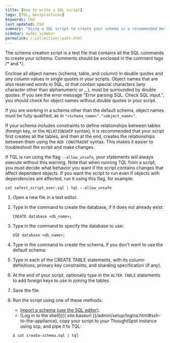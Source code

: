 ```yaml
---
title: [How to write a SQL script]
tags: [TQL, bestpractices]
keywords: tbd
last_updated: tbd
summary: "Using a SQL script to create your schema is a recommended best practice. This makes it easier to adjust the schema definitions and recreate the schema quickly, if needed."
sidebar: mydoc_sidebar
permalink: /:collection/:path.html
---
```

The schema creation script is a text file that contains all the SQL commands to create your schema. Comments should be enclosed in the comment tags /\* and \*/.

Enclose all object names (schema, table, and column) in double quotes and any column values in single quotes in your scripts. Object names that are also reserved words in SQL, or that contain special characters (any character other than alphanumeric or _ ), must be surrounded by double quotes. If you see the error message "Error parsing SQL. Check SQL input.", you should check for object names without double quotes in your script.

If you are working in a schema other than the default schema, object names must be fully qualified, as in `"<schema_name>"."<object_name>"`.

If your schema includes constraints to define relationships between tables (foreign key, or the `RELATIONSHIP` syntax), it is recommended that your script first creates all the tables, and then at the end, creates the relationships between them using the `ADD CONSTRAINT` syntax. This makes it easier to troubleshoot the script and make changes.

If TQL is run using the flag `--allow_unsafe`, your statements will always execute without this warning. Note that when running TQL from a script, you must decide what behavior you want if the script contains changes that affect dependent objects. If you want the script to run even if objects with dependencies are affected, run it using this flag, for example:

```
cat safest_script_ever.sql | tql --allow_unsafe
```

1. Open a new file in a text editor.
2. Type in the command to create the database, if it does not already exist:

    ```
    CREATE database <db_name>;
    ```

3. Type in the command to specify the database to use:

    ```
    USE database <db_name>;
    ```

4. Type in the command to create the schema, if you don't want to use the default schema:
5. Type in each of the CREATE TABLE statements, with its column definitions, primary key constraints, and sharding specification (if any).
6. At the end of your script, optionally type in the `ALTER TABLE` statements to add foreign keys to use in joining the tables.
7. Save the file.
8. Run the script using one of these methods:

    -   [Import a schema (use the SQL editor)](upload-sql-script.html#).
    -   [Log in to the shell]({{ site.baseurl }}/admin/setup/logins.html#ssh-to-the-appliance), copy your script to your ThoughtSpot instance using scp, and pipe it to TQL:
    ```
    $ cat create-schema.sql | tql
    ```
